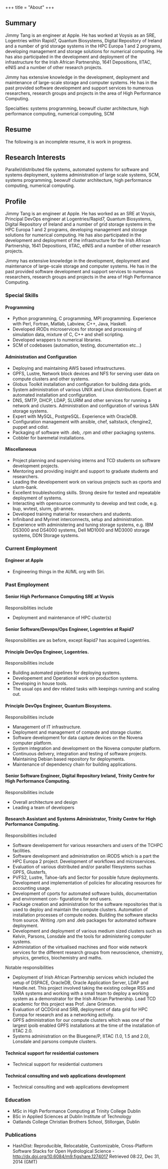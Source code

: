 +++
title = "About"
+++
## Summary

Jimmy Tang is an engineer at Apple.  He has worked at Voysis as an
SRE, Logentries within Rapid7, Quantum Biosystems, Digital Repository
of Ireland and a number of grid storage systems in the HPC Europa
1 and 2 programs, developing management and storage solutions for
numerical computing.  He has also participated in the development
and deployment of the infrastructure for the Irish African Partnership,
1641 Depositions, IITAC, eINIS and a number of other research
projects.

Jimmy has extensive knowledge in the development, deployment and
maintenance of large-scale storage and computer systems. He has in
the past provided software development and support services to
numerous researchers, research groups and projects in the area of
High Performance Computing.

Specialties: systems programming, beowulf cluster architecture, high
performance computing, numerical computing, SCM

## Resume

The following is an incomplete resume, it is work in progress.

## Research Interests

Parallel/distributed file systems, automated systems for software and
systems deployment, systems administration of large scale systems, SCM,
systems programming, beowulf cluster architecture, high performance
computing, numerical computing.

## Profile

Jimmy Tang is an engineer at Apple. He has worked as an SRE at
Voysis,  Principal DevOps engineer at Logentries/Rapid7, Quantum
Biosystems, Digital Repository of Ireland and a number of grid
storage systems in the HPC Europa 1 and 2 programs, developing
management and storage solutions for numerical computing. He has
also participated in the development and deployment of the
infrastructure for the Irish African Partnership, 1641 Depositions,
IITAC, eINIS and a number of other research projects.

Jimmy has extensive knowledge in the development, deployment and
maintenance of large-scale storage and computer systems. He has in
the past provided software development and support services to
numerous researchers, research groups and projects in the area of
High Performance Computing.

### Special Skills

#### Programming

* Python programming, C programming, MPI programming. Experience with Perl, Fortran,
  Matlab, Labview, C++, Java, Haskell.
* Developed iRODs microservices for storage and processing
  of simulation data, mixture of C, C++ and shell scripting.
* Developed wrappers to numerical libraries.
* SCM of codebases (automation, testing, documentation etc...)

#### Administration and Configuration

* Deploying and maintaining AWS based infrastructures.
* GPFS, Lustre, Network block devices and NFS for serving user data on
  compute clusters and other systems.
* Globus Toolkit installation and configuration for building data
  grids.
* System administration of various UNIX and Linux
  distributions. Expert at automated installation and configuration.
* DNS, SMTP, DHCP, LDAP, SLURM and other services for running a
  network and clusters. Administration and configuration of various
  SAN storage systems.
* Expert with MySQL, PostgreSQL. Experience with OracleDB.
* Configuration management with ansible, chef, saltstack, cfengine2, puppet and cdist.
* Packaging of software with .deb, .rpm and other packaging systems.
* Cobbler for baremetal installations.

#### Miscellaneous

* Project planning and supervising interns and TCD students on
  software development projects.
* Mentoring and providing insight and support to graduate students and
  researchers.
* Leading the developement work on various projects such as cports and
  slurm-bank.
* Excellent troubleshooting skills. Strong desire for tested and
  repeatable deployment of systems.
* Interacting with opensource community to develop and test code,
  e.g. bup, wvtest, slurm, git-annex.
* Developed training material for researchers and students.
* Infiniband and Myrinet interconnects, setup and administration.
* Experience with administering and tuning storage systems, e.g. IBM
  DS3000 and DS4000 systems, Dell MD1000 and MD3000 storage systems,
  DDN Storage systems.

### Current Employment

#### Engineer at Apple

* Engineering things in the AI/ML org with Siri.

### Past Employment

#### Senior High Performance Computing SRE at Voysis

Responsiblities include

* Deployment and maintenance of HPC cluster(s)


#### Senior Software/Devops/Ops Engineer, Logentries at Rapid7

Responsibilities are as before, except Rapid7 has acquired Logentries.

#### Principle DevOps Engineer, Logentries.

Responsibilities include

* Building automated pipelines for deploying systems.
* Developement and Operational work on production systems.
* Developing in house tools.
* The usual ops and dev related tasks with keepings running and scaling out.

#### Principle DevOps Engineer, Quantum Biosystems.

Responsibilities include

* Management of IT infrastructure.
* Deployment and management of compute and storage cluster.
* Software development for data capture devices on the Novena computer platform.
* System integration and development on the Novena computer platform.
* Continuous delivery, integration and testing of software projects. Maintaining Debian based repository for deployments.
* Maintenance of dependency chain for building applications.

#### Senior Software Engineer, Digital Repository Ireland, Trinity Centre for High Performance Computing.

Responsibilities include

* Overall architecture and design
* Leading a team of developers


#### Research Assistant and Systems Administrator, Trinity Centre for High Performance Computing.

Responsibilities included

* Software developement for various researchers and users of the TCHPC
  facilities.
* Software development and administration on iRODS which is a part the
  HPC Europa 2 project. Development of workflows and microservices.
* Evaluation of various distributed and/or parallel filesystems suchas
  GPFS, Glusterfs,
* PVFS2, Lustre, Tahoe-lafs and Sector for possible future
  deployments.  Development and implementation of policies for
  allocating resources for accounting usage.
* Development of cports for automated software builds, documentation
  and environment con- figurations for end users.
* Package creation and administration for the software repositories
  that is used to deploy and maintain the compute clusters. Automation
  of installation processes of compute nodes. Building the software
  stacks from source. Writing .rpm and .deb packages for automated
  software deployment.
* Development and deployment of various medium sized clusters such as
  Kelvin, Parsons, Lonsdale and the tools for administering computer
  systems.
* Administation of the virtualised machines and floor wide network
  services for the different research groups from neuroscience,
  chemistry, physics, genetics, biochemistry and maths.

Notable responsibilities

* Deployment of Irish African Partnership services which included the
  setup of DSPACE, OracleDB, Oracle Application Server, LDAP and
  Handle.net. This project involved taking the existing college RSS
  and TARA systems and working with a small team to deploy a working
  system as a demonstrator for the Irish African Partnership. Lead TCD
  academic for this project was Prof. Jane Grimson.
* Evaluation of QCDGrid and SRB, deployment of data grid for HPC
  Europa for research and as a networking activity.
* GPFS administration for our compute clusters which was one of the
  largest ipoib enabled GPFS installations at the time of the
  installation of IITAC 2.0.
* Systems administration on the Bluegene/P, IITAC (1.0, 1.5 and 2.0),
  Lonsdale and parsons compute clusters.

#### Technical support for residential customers

* Technical support for residential customers

#### Technical consulting and web applications development

* Technical consulting and web applications development

### Education

* MSc in High Performance Computing at Trinity College Dublin
* BSc in Applied Sciences at Dublin Institute of Technology
* Oatlands College Christian Brothers School, Stillorgan, Dublin

### Publications

* HashDist: Reproducible, Relocatable, Customizable, Cross-Platform Software Stacks for Open Hydrological Science - http://dx.doi.org/10.6084/m9.figshare.1274017 Retrieved 08:22, Dec 31, 2014 (GMT)
